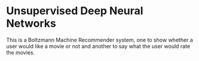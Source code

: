 # Unsupervised Deep Neural Networks
This is a Boltzmann Machine Recommender system, one to show whether a user would like a movie or not and another to say what the user would rate the movies.
